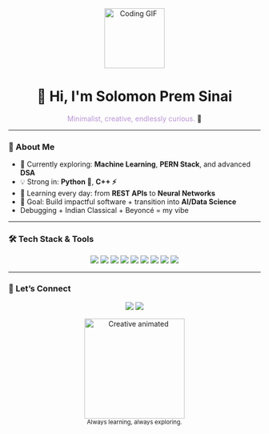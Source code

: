 <div align="center">
  <img src="https://media.giphy.com/media/LMt9638dO8dftAjtco/giphy.gif" width="120" alt="Coding GIF">
  <h1 align="center">👋 Hi, I'm Solomon Prem Sinai</h1>
  <p align="center">
    <span style="color:#b993d6;">Minimalist, creative, endlessly curious.</span> 🎨
  </p>
</div>

---

### 🚀 About Me  
- 🔭 Currently exploring: **Machine Learning**, **PERN Stack**, and advanced **DSA**  
- 💡 Strong in: **Python 🐍**, **C++ ⚡**  
- 🌱 Learning every day: from **REST APIs** to **Neural Networks**  
- 🎯 Goal: Build impactful software + transition into **AI/Data Science**  
-  Debugging + Indian Classical + Beyoncé = my vibe  

---

### 🛠️ Tech Stack & Tools  

<p align="center">
  <!-- Languages -->
  <img src="https://img.shields.io/badge/C++-00599C?style=for-the-badge&logo=c%2b%2b&logoColor=white"/> 
  <img src="https://img.shields.io/badge/Python-3776AB?style=for-the-badge&logo=python&logoColor=yellow"/> 
  <img src="https://img.shields.io/badge/JavaScript-F7DF1E?style=for-the-badge&logo=javascript&logoColor=black"/> 

  <!-- Web Dev -->
  <img src="https://img.shields.io/badge/PostgreSQL-316192?style=for-the-badge&logo=postgresql&logoColor=white"/> 
  <img src="https://img.shields.io/badge/Express.js-000000?style=for-the-badge&logo=express&logoColor=white"/> 
  <img src="https://img.shields.io/badge/React-61DAFB?style=for-the-badge&logo=react&logoColor=black"/> 
  <img src="https://img.shields.io/badge/Node.js-339933?style=for-the-badge&logo=nodedotjs&logoColor=white"/> 

  <!-- Tools -->
  <img src="https://img.shields.io/badge/Git-F05032?style=for-the-badge&logo=git&logoColor=white"/> 
  <img src="https://img.shields.io/badge/GitHub-181717?style=for-the-badge&logo=github&logoColor=white"/> 
</p>

---

### 🤝 Let’s Connect  
<p align="center">
  <a href="mailto:solomon.prem.sinai@gmail.com"><img src="https://img.shields.io/badge/-Email%20Me-D14836?style=for-the-badge&logo=gmail&logoColor=white"/></a>
  <a href="https://www.linkedin.com/in/premsinai/"><img src="https://img.shields.io/badge/-LinkedIn-blue?style=for-the-badge&logo=linkedin&logoColor=white"/></a>
</p>

<div align="center">
  <img src="https://media.giphy.com/media/qgQUggAC3Pfv687qPC/giphy.gif" width="200" alt="Creative animated">
  <br><sub>Always learning, always exploring.</sub>
</div>

